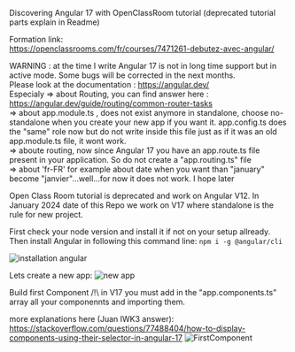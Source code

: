 Discovering Angular 17 with OpenClassRoom tutorial (deprecated tutorial parts explain in Readme)  

Formation link:  
https://openclassrooms.com/fr/courses/7471261-debutez-avec-angular/  


WARNING : at the time I write Angular 17 is not in long time support but in active mode. Some bugs will be corrected in the next months.  
Please look at the documentation : https://angular.dev/  
Especialy   => about Routing, you can find answer here : https://angular.dev/guide/routing/common-router-tasks  
            => about app.module.ts , does not exist anymore in standalone, choose no-standalone when you create your new app if you want it. app.config.ts does the "same" role now but do not write inside this file just as if it was an old app.module.ts file, it wont work.  
            => aboute routing, now since Angular 17 you have an app.route.ts file present in your application. So do not create a "app.routing.ts" file  
            => about 'fr-FR' for example about date when you want than "january" become "janvier"...well...for now it does not work. I hope later  

Open Class Room tutorial is deprecated and work on Angular V12. In January 2024 date of this Repo we work on V17 where standalone is the rule for new project.

First check your node version and install it if not on your setup allready.
Then install Angular in following this command line:
```npm i -g @angular/cli```

![installation angular](https://github.com/AurelienPREVOST/Angular17Discover/assets/102169301/5b17d098-4e3b-4826-be1b-b6da72e16e36)

Lets create a new app:
![new app](https://github.com/AurelienPREVOST/Angular17Discover/assets/102169301/31c74dd7-1d79-482a-9d7c-12e63c8ee8d6)

Build first Component /!\ in V17 you must add in the "app.components.ts" array all your componennts and importing them.

more explanations here (Juan IWK3 answer): https://stackoverflow.com/questions/77488404/how-to-display-components-using-their-selector-in-angular-17
![FirstComponent](https://github.com/AurelienPREVOST/Angular17Discover/assets/102169301/a132979e-1bd3-4311-b454-8656ed9a9ab0)
